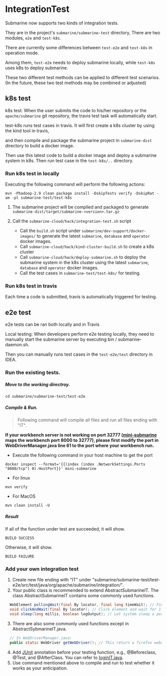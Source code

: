 <!---
  Licensed under the Apache License, Version 2.0 (the "License");
  you may not use this file except in compliance with the License.
  You may obtain a copy of the License at

   http://www.apache.org/licenses/LICENSE-2.0

  Unless required by applicable law or agreed to in writing, software
  distributed under the License is distributed on an "AS IS" BASIS,
  WITHOUT WARRANTIES OR CONDITIONS OF ANY KIND, either express or implied.
  See the License for the specific language governing permissions and
  limitations under the License. See accompanying LICENSE file.
-->

# IntegrationTest

Submarine now supports two kinds of integration tests.

They are in the project's `submarine/submarine-test` directory, There are two modules, `e2e` and `test-k8s`.

There are currently some differences between `test-e2e` and `test-k8s` in operation mode.

Among them, `test-e2e` needs to deploy submarine locally, while `test-k8s` uses k8s to deploy submarine.

These two different test methods can be applied to different test scenarios. (In the future, these two test methods may be combined or adjusted)

## k8s test

k8s test: When the user submits the code to his/her repository or the `apache/submarine` git repository, the travis test task will automatically start.

test-k8s runs test cases in travis. It will first create a k8s cluster by using the kind tool in travis,

and then compile and package the submarine project in `submarine-dist` directory to build a docker image.

Then use this latest code to build a docker image and deploy a submarine system in k8s. Then run test case in the `test-k8s/..` directory.

### Run k8s test in locally

Executing the following command will perform the following actions:

```
mvn -Phadoop-2.9 clean package install -DskipTests verify -DskipRat -am -pl submarine-test/test-k8s
```

1. The submarine project will be compiled and packaged to generate `submarine-dist/target/submarine-<version>.tar.gz`
2. Call the `submarine-cloud/hack/integration-test.sh` script

    + Call the `build.sh` script under `submarine/dev-support/docker-images/` to generate the latest `submarine`, `database` and `operator` docker images.
    + Call `submarine-cloud/hack/kind-cluster-build.sh` to create a k8s cluster
    + Call `submarine-cloud/hack/deploy-submarine.sh` to deploy the submarine system in the k8s cluster using the latest `submarine`, `database` and `operator` docker images.
    + Call the test cases in `submarine-test/test-k8s/` for testing.

### Run k8s test in travis

Each time a code is submitted, travis is automatically triggered for testing.

## e2e test

e2e tests can be ran both locally and in Travis

Local testing: When developers perform e2e testing locally, they need to manually start the submarine server by executing bin / submarine-daemon.sh.

Then you can manually runs test cases in the `test-e2e/test` directory in IDEA.

### Run the existing tests.
##### Move to the working directroy.
```
cd submarine/submarine-test/test-e2e
```
##### Compile & Run.

> Following command will compile all files and run all files ending with "IT".

**If your workbench server is not working on port 32777 ([mini-submarine](https://github.com/apache/submarine/tree/master/dev-support/mini-submarine) maps the workbench port 8000 to 32777), please first modify the port in WebDriverManager.java line 61  to the port where your workbench run.**

*   Execute the following command in your host machine to get the port
```
docker inspect --format='{{(index (index .NetworkSettings.Ports "8080/tcp") 0).HostPort}}' mini-submarine
```

*   For linux
 ```
 mvn verify
 ```

*   For MacOS
```
mvn clean install -U
```

##### Result
If all of the function under test are succeeded, it will show.
```
BUILD SUCCESS
```
Otherwise, it will show.
```
BUILD FAILURE
```

### Add your own integration test
1. Create new file ending with "IT" under "submarine/submarine-test/test-e2e/src/test/java/org/apache/submarine/integration/".
2. Your public class is recommended to extend AbstractSubmarineIT. The class AbstractSubmarineIT contains some commonly used functions.
```java
  WebElement pollingWait(final By locator, final long timeWait); // Find element on the website.
  void clickAndWait(final By locator); // Click element and wait for 1 second.
  void sleep(long millis, boolean logOutput); // Let system sleep a period of time.
```
3. There are also some commonly used functions except in AbstractSybmarineIT.java.
```java
  // In WebDriverManager.java:
  public static WebDriver getWebDriver(); // This return a firefox webdriver which has been set to your workbench website.
```
4. Add [JUnit](https://junit.org/junit5/docs/current/user-guide/) annotation before your testing function, e.g., @Beforeclass, @Test, and @AfterClass. You can refer to [loginIT.java](https://github.com/apache/submarine/blob/master/submarine-test/test-e2e/src/test/java/org/apache/submarine/integration/loginIT.java).
5. Use command mentioned above to compile and run to test whether it works as your anticipation.


